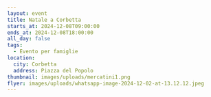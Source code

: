 ```yaml
---
layout: event
title: Natale a Corbetta
starts_at: 2024-12-08T09:00:00
ends_at: 2024-12-08T18:00:00
all_day: false
tags:
  - Evento per famiglie
location:
  city: Corbetta
  address: Piazza del Popolo
thumbnail: images/uploads/mercatini1.png
flyer: images/uploads/whatsapp-image-2024-12-02-at-13.12.12.jpeg
---
```

